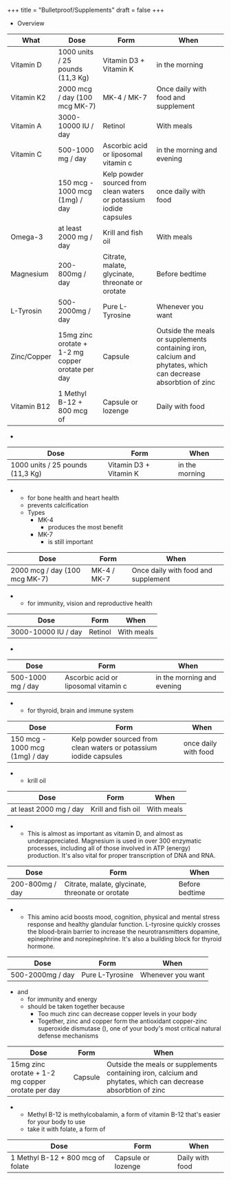 +++
title = "Bulletproof/Supplements"
draft = false
+++

-   Overview

| What        | Dose                                              | Form                                                               | When                                                                                                          |
|-------------|---------------------------------------------------|--------------------------------------------------------------------|---------------------------------------------------------------------------------------------------------------|
| Vitamin D   | 1000 units / 25 pounds (11,3 Kg)                  | Vitamin D3 + Vitamin K                                             | in the morning                                                                                                |
| Vitamin K2  | 2000 mcg / day (100 mcg MK-7)                     | MK-4 / MK-7                                                        | Once daily with food and supplement                                                                           |
| Vitamin A   | 3000-10000 IU / day                               | Retinol                                                            | With meals                                                                                                    |
| Vitamin C   | 500-1000 mg / day                                 | Ascorbic acid or liposomal vitamin c                               | in the morning and evening                                                                                    |
|             | 150 mcg - 1000 mcg (1mg) / day                    | Kelp powder sourced from clean waters or potassium iodide capsules | once daily with food                                                                                          |
| Omega-3     | at least 2000 mg / day                            | Krill and fish oil                                                 | With meals                                                                                                    |
| Magnesium   | 200-800mg / day                                   | Citrate, malate, glycinate, threonate or orotate                   | Before bedtime                                                                                                |
| L-Tyrosin   | 500-2000mg / day                                  | Pure L-Tyrosine                                                    | Whenever you want                                                                                             |
| Zinc/Copper | 15mg zinc orotate + 1-2 mg copper orotate per day | Capsule                                                            | Outside the meals or supplements containing iron, calcium and phytates, which can decrease absorbtion of zinc |
| Vitamin B12 | 1 Methyl B-12 + 800 mcg of                        | Capsule or lozenge                                                 | Daily with food                                                                                               |

-

| Dose                             | Form                   | When           |
|----------------------------------|------------------------|----------------|
| 1000 units / 25 pounds (11,3 Kg) | Vitamin D3 + Vitamin K | in the morning |

-   -   for bone health and heart health
    -   prevents calcification
    -   Types
        -   MK-4
            -   produces the most benefit
        -   MK-7
            -   is still important

| Dose                          | Form        | When                                |
|-------------------------------|-------------|-------------------------------------|
| 2000 mcg / day (100 mcg MK-7) | MK-4 / MK-7 | Once daily with food and supplement |

-   -   for immunity, vision and reproductive health

| Dose                | Form    | When       |
|---------------------|---------|------------|
| 3000-10000 IU / day | Retinol | With meals |

-

| Dose              | Form                                 | When                       |
|-------------------|--------------------------------------|----------------------------|
| 500-1000 mg / day | Ascorbic acid or liposomal vitamin c | in the morning and evening |

-   -   for thyroid, brain and immune system

| Dose                           | Form                                                               | When                 |
|--------------------------------|--------------------------------------------------------------------|----------------------|
| 150 mcg - 1000 mcg (1mg) / day | Kelp powder sourced from clean waters or potassium iodide capsules | once daily with food |

-   -   krill oil

| Dose                   | Form               | When       |
|------------------------|--------------------|------------|
| at least 2000 mg / day | Krill and fish oil | With meals |

-   -   This is almost as important as vitamin D, and almost as underappreciated. Magnesium is used in over 300 enzymatic processes, including all of those involved in ATP (energy) production. It's also vital for proper transcription of DNA and RNA.

| Dose            | Form                                             | When           |
|-----------------|--------------------------------------------------|----------------|
| 200-800mg / day | Citrate, malate, glycinate, threonate or orotate | Before bedtime |

-   -   This amino acid boosts mood, cognition, physical and mental stress response and healthy glandular function. L-tyrosine quickly crosses the blood-brain barrier to increase the neurotransmitters dopamine, epinephrine and norepinephrine. It's also a building block for thyroid hormone.

| Dose             | Form            | When              |
|------------------|-----------------|-------------------|
| 500-2000mg / day | Pure L-Tyrosine | Whenever you want |

-   and
    -   for immunity and energy
    -   should be taken together because
        -   Too much zinc can decrease copper levels in your body
        -   Together, zinc and copper form the antioxidant copper-zinc superoxide dismutase (), one of your body's most critical natural defense mechanisms

| Dose                                              | Form    | When                                                                                                          |
|---------------------------------------------------|---------|---------------------------------------------------------------------------------------------------------------|
| 15mg zinc orotate + 1-2 mg copper orotate per day | Capsule | Outside the meals or supplements containing iron, calcium and phytates, which can decrease absorbtion of zinc |

-   -   Methyl B-12 is methylcobalamin, a form of vitamin B-12 that's easier for your body to use
    -   take it with folate, a form of

| Dose                              | Form               | When            |
|-----------------------------------|--------------------|-----------------|
| 1 Methyl B-12 + 800 mcg of folate | Capsule or lozenge | Daily with food |
